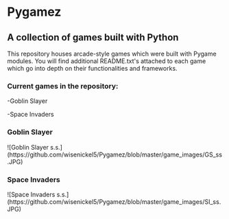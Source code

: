 <h1>Pygamez</h1>
<h2>A collection of games built with Python</h2>

This repository houses arcade-style games which were built with 
Pygame modules. You will find additional README.txt's attached to 
each game which go into depth on their functionalities and frameworks.


<h3>Current games in the repository:</h3>
-Goblin Slayer

-Space Invaders



<h3>Goblin Slayer</h3>
![Goblin Slayer s.s.](https://github.com/wisenickel5/Pygamez/blob/master/game_images/GS_ss.JPG)

<h3>Space Invaders</h3>
![Space Invaders s.s.](https://github.com/wisenickel5/Pygamez/blob/master/game_images/SI_ss.JPG)
